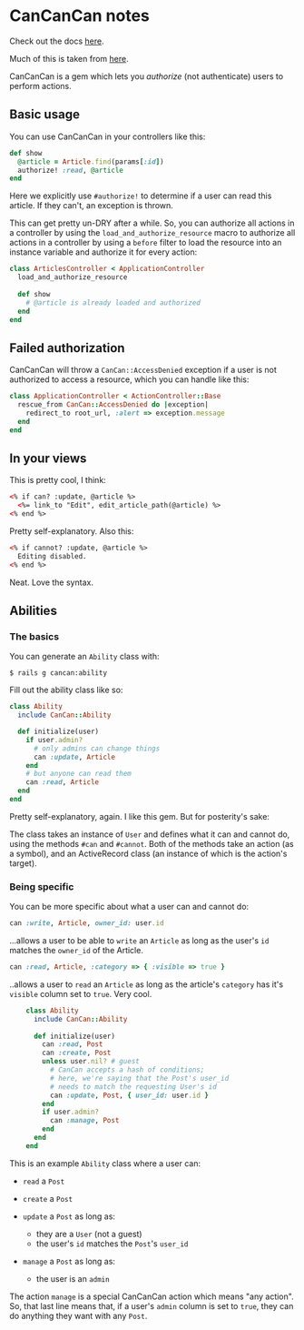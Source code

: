 # CanCanCan notes

Check out the docs [here](https://github.com/CanCanCommunity/cancancan/wiki/defining-abilities).

Much of this is taken from [here](https://github.com/learn-co-students/cancan_readme-v-000).

CanCanCan is a gem which lets you _authorize_ (not authenticate) users to perform actions.

## Basic usage

You can use CanCanCan in your controllers like this:

```ruby
def show
  @article = Article.find(params[:id])
  authorize! :read, @article
end
```

Here we explicitly use `#authorize!` to determine if a user can read this article. If they can't, an exception is thrown.

This can get pretty un-DRY after a while. So, you can authorize all actions in a controller by using the `load_and_authorize_resource` macro to authorize all actions in a controller by using a `before` filter to load the resource into an instance variable and authorize it for every action:

```ruby
class ArticlesController < ApplicationController
  load_and_authorize_resource
 
  def show
    # @article is already loaded and authorized
  end
end
```

## Failed authorization

CanCanCan will throw a `CanCan::AccessDenied` exception if a user is not authorized to access a resource, which you can handle like this:

```ruby
class ApplicationController < ActionController::Base
  rescue_from CanCan::AccessDenied do |exception|
    redirect_to root_url, :alert => exception.message
  end
end
```

## In your views

This is pretty cool, I think:

```html
<% if can? :update, @article %>
  <%= link_to "Edit", edit_article_path(@article) %>
<% end %>
```

Pretty self-explanatory. Also this:

```html
<% if cannot? :update, @article %>
  Editing disabled.
<% end %>
```

Neat. Love the syntax.

## Abilities

### The basics

You can generate an `Ability` class with:

```
$ rails g cancan:ability
```

Fill out the ability class like so:

```ruby
class Ability
  include CanCan::Ability

  def initialize(user)
    if user.admin?
      # only admins can change things
      can :update, Article
    end
    # but anyone can read them
    can :read, Article
  end
end
```

Pretty self-explanatory, again. I like this gem. But for posterity's sake:

The class takes an instance of `User` and defines what it can and cannot do, using the methods `#can` and `#cannot`. Both of the methods take an action (as a symbol), and an ActiveRecord class (an instance of which is the action's target).

### Being specific

You can be more specific about what a user can and cannot do:

```ruby
can :write, Article, owner_id: user.id
```

...allows a user to be able to `write` an `Article` as long as the user's `id` matches the `owner_id` of the Article.

```ruby
can :read, Article, :category => { :visible => true }
```

..allows a user to `read` an `Article` as long as the article's `category` has it's `visible` column set to `true`. Very cool.

```ruby
    class Ability
      include CanCan::Ability
 
      def initialize(user)
        can :read, Post
        can :create, Post
        unless user.nil? # guest
          # CanCan accepts a hash of conditions;
          # here, we're saying that the Post's user_id
          # needs to match the requesting User's id
          can :update, Post, { user_id: user.id }
        end
        if user.admin?
          can :manage, Post
        end
      end
    end
```

This is an example `Ability` class where a user can:

- `read` a `Post`

- `create` a `Post`

- `update` a `Post` as long as:
    - they are a `User` (not a guest)
    - the user's `id` matches the `Post`'s `user_id`

- `manage` a `Post` as long as:
    - the user is an `admin`

The action `manage` is a special CanCanCan action which means "any action". So, that last line means that, if a user's `admin` column is set to `true`, they can do anything they want with any `Post`.